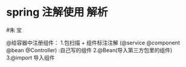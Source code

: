 # spring 注解使用 解析
 #朱 宝

@给容器中注册组件：
   1.包扫描 + 组件标注注解 (@service @component @bean @Controller) :自己写的组件
   2.@Bean(导入第三方包里的组件)
   3.@import 导入组件 
   
